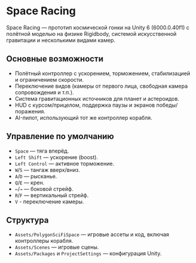 # Space Racing

Space Racing — прототип космической гонки на Unity 6 (6000.0.40f1) с полётной моделью на физике Rigidbody, системой искусственной гравитации и несколькими видами камер.

## Основные возможности
- Полётный контроллер с ускорением, торможением, стабилизацией и ограничением скорости.
- Переключение видов (камеры от первого лица, свободная камера сопровождения и т.п.).
- Система гравитационных источников для планет и астероидов.
- HUD с курсом/прицелом, поддержка паузы и экранов победы/поражения.
- AI-пилот, использующий тот же контроллер корабля.

## Управление по умолчанию
- `Space` — тяга вперёд.
- `Left Shift` — ускорение (boost).
- `Left Control` — активное торможение.
- `W`/`S` — тангаж вверх/вниз.
- `A`/`D` — рысканье.
- `Q`/`E` — крен.
- `←`/`→` — боковой стрейф.
- `R`/`F` — вертикальный стрейф.
- `V` - переключение камеры.

## Структура
- `Assets/PolygonSciFiSpace` — игровые ассеты и код, включая контроллеры корабля.
- `Assets/Scenes` — игровые сцены.
- `Assets/Packages` и `ProjectSettings` — конфигурация Unity.

